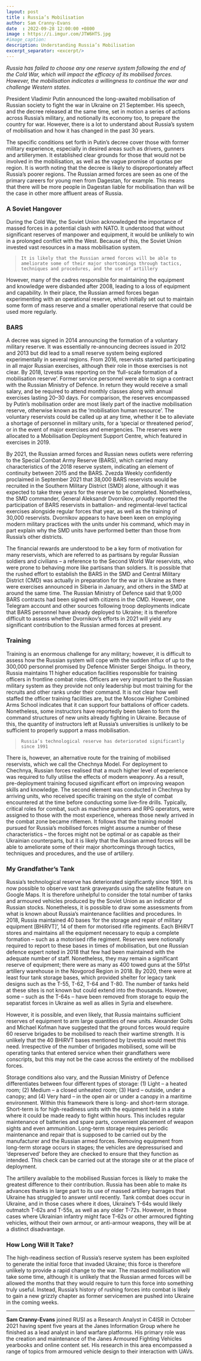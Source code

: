 ```yaml
---
layout: post
title : Russia’s Mobilisation
author: Sam Cranny-Evans
date  : 2022-09-28 12:00:00 +0800
image : https://i.imgur.com/JTW6HTS.jpg
#image_caption: 
description: Understanding Russia’s Mobilisation
excerpt_separator: <excerpt/>
---
```


_Russia has failed to choose any one reserve system following the end of the Cold War, which will impact the efficacy of its mobilised forces. However, the mobilisation indicates a willingness to continue the war and challenge Western states._

<excerpt/>

President Vladimir Putin announced the long-awaited mobilisation of Russian society to fight the war in Ukraine on 21 September. His speech, and the decree released at the same time, set in motion a series of actions across Russia’s military, and notionally its economy too, to prepare the country for war. However, there is a lot to understand about Russia’s system of mobilisation and how it has changed in the past 30 years.

The specific conditions set forth in Putin’s decree cover those with former military experience, especially in desired areas such as drivers, gunners and artillerymen. It established clear grounds for those that would not be involved in the mobilisation, as well as the vague promise of quotas per region. It is worth noting that the decree is likely to disproportionately affect Russia’s poorer regions. The Russian armed forces are seen as one of the primary careers for young men from Dagestan, for example. This means that there will be more people in Dagestan liable for mobilisation than will be the case in other more affluent areas of Russia.


### A Soviet Hangover

During the Cold War, the Soviet Union acknowledged the importance of massed forces in a potential clash with NATO. It understood that without significant reserves of manpower and equipment, it would be unlikely to win in a prolonged conflict with the West. Because of this, the Soviet Union invested vast resources in a mass mobilisation system.

> `It is likely that the Russian armed forces will be able to ameliorate some of their major shortcomings through tactics, techniques and procedures, and the use of artillery`

However, many of the cadres responsible for maintaining the equipment and knowledge were disbanded after 2008, leading to a loss of equipment and capability. In their place, the Russian armed forces began experimenting with an operational reserve, which initially set out to maintain some form of mass reserve and a smaller operational reserve that could be used more regularly.


### BARS

A decree was signed in 2014 announcing the formation of a voluntary military reserve. It was essentially re-announcing decrees issued in 2012 and 2013 but did lead to a small reserve system being explored experimentally in several regions. From 2016, reservists started participating in all major Russian exercises, although their role in those exercises is not clear. By 2018, Izvestia was reporting on the ‘full-scale formation of a mobilisation reserve’. Former service personnel were able to sign a contract with the Russian Ministry of Defence. In return they would receive a small salary, and be required to attend monthly classes along with annual exercises lasting 20–30 days. For comparison, the reserves encompassed by Putin’s mobilisation order are most likely part of the inactive mobilisation reserve, otherwise known as the ‘mobilisation human resource’. The voluntary reservists could be called up at any time, whether it be to alleviate a shortage of personnel in military units, for a ‘special or threatened period’, or in the event of major exercises and emergencies. The reserves were allocated to a Mobilisation Deployment Support Centre, which featured in exercises in 2019.

By 2021, the Russian armed forces and Russian news outlets were referring to the Special Combat Army Reserve (BARS), which carried many characteristics of the 2018 reserve system, indicating an element of continuity between 2015 and the BARS. Zvezda Weekly confidently proclaimed in September 2021 that 38,000 BARS reservists would be recruited in the Southern Military District (SMD) alone, although it was expected to take three years for the reserve to be completed. Nonetheless, the SMD commander, General Aleksandr Dvornikov, proudly reported the participation of BARS reservists in battalion- and regimental-level tactical exercises alongside regular forces that year, as well as the training of 30,000 reservists. Dvornikov appears to have been keen on employing modern military practices with the units under his command, which may in part explain why the SMD units have performed better than those from Russia’s other districts.

The financial rewards are understood to be a key form of motivation for many reservists, which are referred to as partisans by regular Russian soldiers and civilians – a reference to the Second World War reservists, who were prone to behaving more like partisans than soldiers. It is possible that the rushed effort to establish the BARS in the SMD and Central Military District (CMD) was actually in preparation for the war in Ukraine as there were exercises announced in Siberia in January, and others in the SMD at around the same time. The Russian Ministry of Defence said that 9,000 BARS contracts had been signed with citizens in the CMD. However, one Telegram account and other sources following troop deployments indicate that BARS personnel have already deployed to Ukraine; it is therefore difficult to assess whether Dvornikov’s efforts in 2021 will yield any significant contribution to the Russian armed forces at present.


### Training

Training is an enormous challenge for any military; however, it is difficult to assess how the Russian system will cope with the sudden influx of up to the 300,000 personnel promised by Defence Minister Sergei Shoigu. In theory, Russia maintains 11 higher education facilities responsible for training officers in frontline combat roles. Officers are very important to the Russian military system as they provide not only leadership but most training for the recruits and other ranks under their command. It is not clear how well staffed the officer training facilities are, but the Moscow Higher Combined Arms School indicates that it can support four battalions of officer cadets. Nonetheless, some instructors have reportedly been taken to form the command structures of new units already fighting in Ukraine. Because of this, the quantity of instructors left at Russia’s universities is unlikely to be sufficient to properly support a mass mobilisation.

> `Russia’s technological reserve has deteriorated significantly since 1991`

There is, however, an alternative route for the training of mobilised reservists, which we call the Chechnya Model. For deployment to Chechnya, Russian forces realised that a much higher level of experience was required to fully utilise the effects of modern weaponry. As a result, pre-deployment training focused significant effort on improving weapon skills and knowledge. The second element was conducted in Chechnya by arriving units, who received specific training on the style of combat encountered at the time before conducting some live-fire drills. Typically, critical roles for combat, such as machine gunners and RPG operators, were assigned to those with the most experience, whereas those newly arrived in the combat zone became riflemen. It follows that the training model pursued for Russia’s mobilised forces might assume a number of these characteristics – the forces might not be optimal or as capable as their Ukrainian counterparts, but it is likely that the Russian armed forces will be able to ameliorate some of their major shortcomings through tactics, techniques and procedures, and the use of artillery.


### My Grandfather’s Tank

Russia’s technological reserve has deteriorated significantly since 1991. It is now possible to observe vast tank graveyards using the satellite feature on Google Maps. It is therefore unhelpful to consider the total number of tanks and armoured vehicles produced by the Soviet Union as an indicator of Russian stocks. Nonetheless, it is possible to draw some assessments from what is known about Russia’s maintenance facilities and procedures. In 2018, Russia maintained 40 bases ‘for the storage and repair of military equipment [BHiRVT]’, 14 of them for motorised rifle regiments. Each BHiRVT stores and maintains all the equipment necessary to equip a complete formation – such as a motorised rifle regiment. Reserves were notionally required to report to these bases in times of mobilisation, but one Russian defence expert noted in 2018 that few had been maintained with the adequate number of staff. Nonetheless, they may remain a significant reserve of equipment; there were as many as 400 towed guns at the 591st artillery warehouse in the Novgorod Region in 2018. By 2020, there were at least four tank storage bases, which provided shelter for legacy tank designs such as the T-55, T-62, T-64 and T-80. The number of tanks held at these sites is not known but could extend into the thousands. However, some – such as the T-64s – have been removed from storage to equip the separatist forces in Ukraine as well as allies in Syria and elsewhere.

However, it is possible, and even likely, that Russia maintains sufficient reserves of equipment to arm large quantities of new units. Alexander Golts and Michael Kofman have suggested that the ground forces would require 60 reserve brigades to be mobilised to reach their wartime strength. It is unlikely that the 40 BHiRVT bases mentioned by Izvestia would meet this need. Irrespective of the number of brigades mobilised, some will be operating tanks that entered service when their grandfathers were conscripts, but this may not be the case across the entirety of the mobilised forces.

Storage conditions also vary, and the Russian Ministry of Defence differentiates between four different types of storage: (1) Light – a heated room; (2) Medium – a closed unheated room; (3) Hard – outside, under a canopy; and (4) Very hard – in the open air or under a canopy in a maritime environment. Within this framework there is long- and short-term storage. Short-term is for high-readiness units with the equipment held in a state where it could be made ready to fight within hours. This includes regular maintenance of batteries and spare parts, convenient placement of weapon sights and even ammunition. Long-term storage requires periodic maintenance and repair that is supposed to be carried out by the manufacturer and the Russian armed forces. Removing equipment from long-term storage occurs in stages; the vehicles are depressurised and ‘depreserved’ before they are checked to ensure that they function as intended. This check can be carried out at the storage site or at the place of deployment.

The artillery available to the mobilised Russian forces is likely to make the greatest difference to their contribution. Russia has been able to make its advances thanks in large part to its use of massed artillery barrages that Ukraine has struggled to answer until recently. Tank combat does occur in Ukraine, and in those cases where it does, Ukraine’s T-64s would likely outmatch T-62s and T-55s, as well as any older T-72s. However, in those cases where Ukrainian infantry might face T-62s or other armoured fighting vehicles, without their own armour, or anti-armour weapons, they will be at a distinct disadvantage.


### How Long Will It Take?

The high-readiness section of Russia’s reserve system has been exploited to generate the initial force that invaded Ukraine; this force is therefore unlikely to provide a rapid change to the war. The massed mobilisation will take some time, although it is unlikely that the Russian armed forces will be allowed the months that they would require to turn this force into something truly useful. Instead, Russia’s history of rushing forces into combat is likely to gain a new grizzly chapter as former servicemen are pushed into Ukraine in the coming weeks.

---

__Sam Cranny-Evans__ joined RUSI as a Research Analyst in C4ISR in October 2021 having spent five years at the Janes Information Group where he finished as a lead analyst in land warfare platforms. His primary role was the creation and maintenance of the Janes Armoured Fighting Vehicles yearbooks and online content set. His research in this area encompassed a range of topics from armoured vehicle design to their interaction with UAVs.
